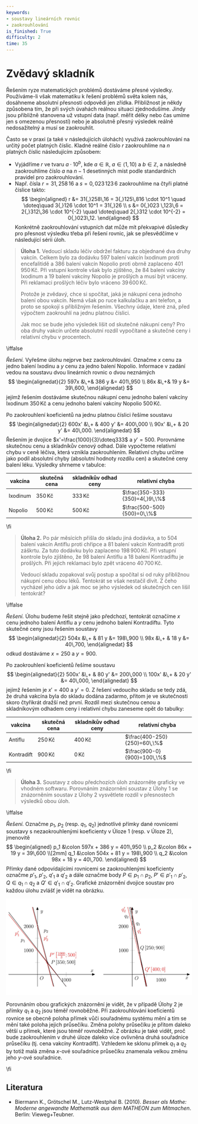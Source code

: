 ```yaml
---
keywords:
- soustavy lineárních rovnic
- zaokrouhlování
is_finished: True
difficulty: 2
time: 35
---
```


# Zvědavý skladník

Řešením ryze matematických problémů dostáváme přesné 
výsledky. Používáme-li však matematiku k řešení 
problémů světa kolem nás, dosáhneme absolutní 
přesnosti odpovědi jen zřídka. Přibližnost je někdy 
způsobena tím, že při svých úvahách reálnou 
situaci zjednodušíme. Jindy jsou přibližně 
stanovena už vstupní data (např. měřit délky nebo čas 
umíme jen s omezenou přesností) nebo je absolutně 
přesný výsledek reálně nedosažitelný a musí se 
zaokrouhlit.

Často se v praxi (a také v následujících úlohách) 
využívá zaokrouhlování na určitý počet platných 
číslic. Kladné reálné číslo $r$ zaokrouhlíme na $n$ 
platných číslic následujícím způsobem: 

* Vyjádříme $r$ ve tvaru $a\cdot 10^b$, 
kde $a\in\mathbb{R}$, $a\in\left\langle 1,10 \right)$ 
a $b\in\mathbb{Z}$, a následně zaokrouhlíme číslo $a$ 
na $n-1$ desetinných míst podle standardních pravidel 
pro zaokrouhlování. 
* Např. čísla $r=31{,}258\,16$ a $s=0{,}023 \,123\,6$ 
zaokrouhlíme na čtyři platné číslice takto: 
$$
\begin{aligned}
r &= 31{,}258\,16 = 3{,}125\,816 \cdot 10^1 \quad \doteq\quad 3{,}126 \cdot 10^1 = 31{,}26 \\
s &= 0{,}023 \,123\,6 = 2{,}312\,36 \cdot 10^{-2} \quad \doteq\quad 2{,}312 \cdot 10^{-2} = 0{,}023\,12.
\end{aligned}
$$
Konkrétně zaokrouhlování vstupních dat může mít 
překvapivé důsledky pro přesnost výsledku třeba při 
řešení rovnic, jak se přesvědčíme v následující sérii 
úloh.

> **Úloha 1.** Vedoucí skladu léčiv obdržel fakturu za 
> objednané dva druhy vakcín. Celkem bylo za dodávku $597$ 
> balení vakcín Ixodinum proti encefalitidě a $386$ 
> balení vakcín Nopolio proti obrně zaplaceno 
> $401\,950\,\text{Kč}$. Při vstupní kontrole však 
> bylo zjištěno, že $84$ balení vakcíny Ixodinum a $19$ 
> balení vakcíny Nopolio je prošlých a musí být 
> vráceny. Při reklamaci prošlých léčiv bylo vráceno 
> $39\,600\,\text{Kč}$.  
>
> Protože je zvědavý, chce si spočítat, jaká je 
> nákupní cena jednoho balení obou vakcín. Nemá však 
> po ruce  kalkulačku a ani telefon, a proto se 
> spokojí s přibližným řešením.  Všechny údaje, které 
> zná, před výpočtem zaokrouhlí na jednu platnou 
> číslici. 
>
> Jak moc se bude jeho výsledek lišit od skutečné 
> nákupní ceny? Pro oba druhy vakcín určete absolutní 
> rozdíl vypočítané a skutečné ceny i relativní chybu 
> v procentech.

\iffalse

*Řešení.* Vyřešme úlohu nejprve bez zaokrouhlování. 
Označme $x$ cenu za jedno balení Ixodinu a $y$ cenu za 
jedno balení Nopolio. Informace v zadání vedou na 
soustavu dvou lineárních rovnic o dvou neznámých 
$$
\begin{alignedat}{2}
597x &\,+& 386 y &= 401\,950 \\
86x &\,+& 19 y &= 39\,600,
\end{alignedat}
$$
jejímž řešením dostáváme skutečnou nákupní cenu jednoho 
balení vakcíny Ixodinum $350\,\text{Kč}$ a cenu 
jednoho balení vakcíny Nopolio $500\,\text{Kč}$.

Po zaokrouhlení koeficientů na jednu platnou číslici řešíme soustavu 
$$
\begin{alignedat}{2}
600x' &\,+ & 400 y' &= 400\,000 \\
90x' &\,+ & 20 y' &= 40\,000.
\end{alignedat}
$$
Řešením je dvojice $x'=\frac{1000}{3}\doteq333$ a $y'=500$. 
Porovnáme skutečnou cenu a skladníkův cenový odhad. 
Dále vypočteme relativní chybu v ceně léčiva, která vznikla zaokrouhlením. 
Relativní chybu určíme jako podíl absolutní chyby 
(absolutní hodnoty rozdílu cen) a skutečné ceny balení léku.
Výsledky shrneme v tabulce:

| vakcína  | skutečná cena | skladníkův odhad ceny | relativní chyba |
| ------------- | ------------- | --- | --- |
| Ixodinum  | $350\,\text{Kč}$  | $333\,\text{Kč}$ | $\frac{350-333}{350}=4{,}9\,\%$ |
| Nopolio | $500\,\text{Kč}$  | $500\,\text{Kč}$ | $\frac{500-500}{500}=0\,\%$ | 

\fi

> **Úloha 2.** Po pár měsících přišla do skladu jiná 
> dodávka, a to $504$ balení vakcín Antiflu proti 
> chřipce a $81$ balení vakcín Kontradift proti 
> záškrtu. Za tuto dodávku bylo zaplaceno $198\,900\,\text{Kč}$. 
> Při vstupní kontrole bylo zjištěno, že $98$ balení 
> Antiflu a $18$ balení Kontradiftu je prošlých. Při 
> jejich reklamaci bylo zpět vráceno $40\,700\,\text{Kč}$. 
>
> Vedoucí skladu zopakoval svůj postup a spočítal si 
> od ruky přibližnou nákupní cenu obou léků. Tentokrát 
> se však nestačil divit. Z čeho vycházel jeho údiv a 
> jak moc se jeho výsledek od skutečných cen lišil 
> tentokrát?

\iffalse

*Řešení.* Úlohu budeme řešit stejně jako předchozí, 
tentokrát označíme $x$ cenu jednoho balení Antiflu a 
$y$ cenu jednoho balení Kontradiftu. Tyto skutečné 
ceny jsou řešením soustavy
$$
\begin{alignedat}{2}
504x &\,+ & 81 y &= 198\,900 \\
98x &\,+ & 18 y &= 40\,700,
\end{alignedat}
$$
odkud dostáváme $x=250$ a $y=900$. 

Po zaokrouhlení 
koeficientů řešíme soustavu
$$
\begin{alignedat}{2}
500x' &\,+ & 80 y' &= 200\,000 \\
100x' &\,+ & 20 y' &= 40\,000,
\end{alignedat}
$$
jejímž řešením je $x'=400$ a $y'=0$. Z řešení 
vedoucího skladu se tedy zdá, že druhá vakcína byla do 
skladu dodána zadarmo, přitom je ve skutečnosti skoro čtyřikrát
dražší než první. Rozdíl mezi skutečnou cenou a skladníkovým odhadem ceny 
i relativní chybu zaneseme opět do tabulky:

| vakcína  | skutečná cena | skladníkův odhad ceny | relativní chyba |
| ------------- | ------------- | --- | --- |
| Antiflu  | $250\,\text{Kč}$  | $400\,\text{Kč}$ | $\frac{400-250}{250}=60\,\%$ |
| Kontradift | $900\,\text{Kč}$  | $0\,\text{Kč}$ | $\frac{900-0}{900}=100\,\%$ | 

\fi

> **Úloha 3.** Soustavy z obou předchozích úloh 
> znázorněte graficky ve vhodném softwaru. Porovnáním 
> znázornění soustav z Úlohy 1 se znázorněním soustav 
> z Úlohy 2 vysvětlete rozdíl v přesnostech výsledků 
> obou úloh.

\iffalse

*Řešení.* Označme $p_1$, $p_2$ (resp. $q_1$, $q_2$) 
jednotlivé přímky dané rovnicemi soustavy s 
nezaokrouhlenými koeficienty v Úloze 1 (resp. v Úloze 2), jmenovitě
$$
\begin{aligned}
p_1 &\colon 597x + 386 y = 401\,950 \\
p_2 &\colon 86x + 19 y = 39\,600 \\[2mm]
q_1 &\colon 504x + 81 y = 198\,900 \\
q_2 &\colon 98x + 18 y = 40\,700.
\end{aligned}
$$
Přímky dané odpovídajícími rovnicemi se zaokrouhlenými 
koeficienty označme $p'_1$, $p'_2$, $q'_1$ a $q'_2$ a 
dále označme body $P\in p_1\cap p_2$, $P'\in p'_1\cap p'_2$, $Q\in q_1\cap q_2$ a $Q'\in q'_1\cap q'_2$. 
Grafické znázornění dvojice soustav pro každou úlohu 
zvlášť je vidět na obrázku.

![Grafické znázornění soustav](math4you_00023.jpg)

Porovnáním obou grafických znázornění je vidět, že v případě Úlohy 2 je přímky $q_1$ a $q_2$ jsou téměř rovnoběžné. Při zaokrouhlování koeficientů rovnice se obecně poloha přímek vůči souřadnému systému mění a tím se mění také poloha jejich průsečíku. Změna polohy průsečíku je přitom daleko větší u přímek, které jsou téměř rovnoběžné. Z obrázku je také vidět, proč bude zaokrouhlením v druhé úloze daleko více ovlivněna druhá souřadnice průsečíku (tj. cena vakcíny Kontradift). Vzhledem ke sklonu přímek $q_1$ a $q_2$ by totiž malá změna $x$-ové souřadnice průsečíku znamenala velkou změnu jeho $y$-ové souřadnice.

\fi

## Literatura

* Biermann K., Grötschel M., Lutz-Westphal B. (2010). *Besser als Mathe: Moderne angewandte Mathematik aus dem MATHEON zum Mitmachen*. Berlin: Vieweg+Teubner.
